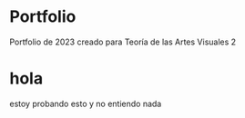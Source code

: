 # Portfolio
Portfolio de 2023 creado para Teoría de las Artes Visuales 2

# hola
estoy probando esto y no entiendo nada
